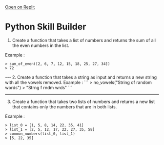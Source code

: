 [Open on Replit](https://replit.com/@whs-spring-2023/Python-Skill-Builder)

# Python Skill Builder

1. Create a function that takes a list of numbers and returns the sum of all the even numbers in the list.

Example :
```
> sum_of_even([2, 6, 7, 12, 15, 18, 25, 27, 34])
> 72
```
<!-->
--- 

2. Create a function that takes a string as input and returns a new string with all the vowels removed.

Example :
```
> no_vowels("String of random words")
> "Strng f rndm wrds"
```
<!-->
--- 

3. Create a function that takes two lists of numbers and returns a new list that contains only the numbers that are in both lists.

Example :
```
> list_0 = [1, 5, 8, 14, 22, 35, 41]
> list_1 = [2, 5, 12, 17, 22, 27, 35, 58]
> common_numbers(list_0, list_1)
> [5, 22, 35]
```
